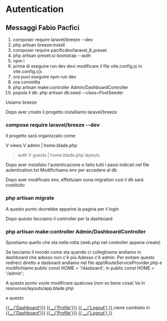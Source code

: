 # Autentication

## Messaggi Fabio Pacfici
01. composer require laravel/breeze --dev
02. php artisan breeze:install
03. composer require pacificdev/laravel_9_preset
04. php artisan preset:ui bootstrap --auth
05. npm i
06. prima di eseguire run dev devi modificare il file vite.config.js in vite.config.cjs
07. ora puoi eseguire npm run dev
08. ora committa
09. php artisan make:controller Admin/DashboardController
10. popola il db: php artisan db:seed --class=PostSeeder


Usiamo breeze

Dopo aver creato il progetto installiamo laravel/breeze

### compose require laravel/breeze --dev 

Il progetto sarà organizzato come:

V views
 V admin
 |  home.blade.php
 > auth
 V guests
 | home.blade.php
 > layouts


 Dopo aver installato l'autenticazione e fatto tutti i passi indicati
 nel file autentication.txt
 Modifichiamo env per accedere al db

 Dopo aver modificato env, effettuiam ouna migration così il db sarà costituito
 ### php artisan migrate

 A questo punto dovrebbe apparire la pagina per il login

 Dopo questo facciamo il controller per la dashboard
 ### php artisan make:controller Admin/DashboardController

 Spostiamo quello che sta nella rotta (web.php nel controller appena creato)

 Se lasciamo il mondo come sta quando ci colleghiamo andiamo in dashboard che adesso non c'è più 
 Adesso c'è admin.
 Per evitare questo redirect diretto a dasboard andiamo nel file
 app\RouteServiceProvider.php e modifichiamo
 public const HOME = '/dasboard';
 in 
 public const HOME = '/admin';

 A questo punto vuole modificare qualcosa (non so bene cosa)
 Va in resources/layouts/app.blade.php

 e questo
   <div class="dropdown-menu dropdown-menu-right" aria-labelledby="navbarDropdown">
                                <a class="dropdown-item" href="{{ url('dashboard') }}">{{__('Dashboard')}}</a>
                                <a class="dropdown-item" href="{{ url('profile') }}">{{__('Profile')}}</a>
                                <a class="dropdown-item" href="{{ route('logout') }}" onclick="event.preventDefault();
                                                     document.getElementById('logout-form').submit();">
                                    {{ __('Logout') }}
                                </a>
viene cambiato in 
  <div class="dropdown-menu dropdown-menu-right" aria-labelledby="navbarDropdown">
                                <a class="dropdown-item" href="{{ url('admin') }}">{{__('Dashboard')}}</a>
                                <a class="dropdown-item" href="{{ url('profile') }}">{{__('Profile')}}</a>
                                <a class="dropdown-item" href="{{ route('logout') }}" onclick="event.preventDefault();
                                                     document.getElementById('logout-form').submit();">
                                    {{ __('Logout') }}
                                </a>